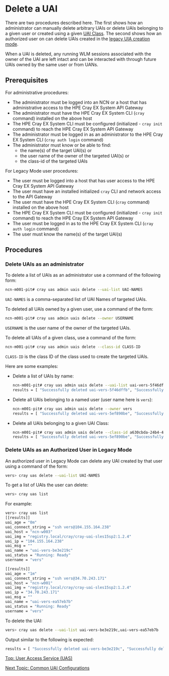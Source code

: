 # Delete a UAI

There are two procedures described here. The first shows how an administrator can manually delete arbitrary UAIs or delete UAIs belonging to a given user or created using a given [UAI Class](UAI_Classes.md). The second shows how an authorized user on can delete UAIs created in the [legacy UIA creation mode](Legacy_Mode_User-Driven_UAI_Management.md).

When a UAI is deleted, any running WLM sessions associated with the owner of the UAI are left intact and can be interacted with through future UAIs owned by the same user or from UANs.

## Prerequisites

For administrative procedures:

* The administrator must be logged into an NCN or a host that has administrative access to the HPE Cray EX System API Gateway
* The administrator must have the HPE Cray EX System CLI (`cray` command) installed on the above host
* The HPE Cray EX System CLI must be configured (initialized - `cray init` command) to reach the HPE Cray EX System API Gateway
* The administrator must be logged in as an administrator to the HPE Cray EX System CLI (`cray auth login` command)
* The administrator must know or be able to find:
  * the name(s) of the target UAI(s) or
  * the user name of the owner of the targeted UAI(s) or
  * the class-id of the targeted UAIs

For Legacy Mode user procedures:

* The user must be logged into a host that has user access to the HPE Cray EX System API Gateway
* The user must have an installed initialized `cray` CLI and network access to the API Gateway
* The user must have the HPE Cray EX System CLI (`cray` command) installed on the above host
* The HPE Cray EX System CLI must be configured (initialized - `cray init` command) to reach the HPE Cray EX System API Gateway
* The user must be logged in as to the HPE Cray EX System CLI (`cray auth login` command)
* The user must know the name(s) of the target UAI(s)

## Procedures

### Delete UAIs as an administrator

To delete a list of UAIs as an administrator use a command of the following form:

```bash
ncn-m001-pit# cray uas admin uais delete --uai-list UAI-NAMES
```

`UAI-NAMES` is a comma-separated list of UAI Names of targeted UAIs.

To deleted all UAIs owned by a given user, use a command of the form:

```bash
ncn-m001-pit# cray uas admin uais delete --owner USERNAME
```

`USERNAME` is the user name of the owner of the targeted UAIs.

To delete all UAIs of a given class, use a command of the form:

```bash
ncn-m001-pit# cray uas admin uais delete --class-id CLASS-ID
```

`CLASS-ID` is the class ID of the class used to create the targeted UAIs.

Here are some examples:

* Delete a list of UAIs by name:

  ```bash
  ncn-m001-pit# cray uas admin uais delete --uai-list uai-vers-5f46dffb,uai-vers-e530f53a
  results = [ "Successfully deleted uai-vers-5f46dffb", "Successfully deleted uai-vers-e530f53a",]
  ```

* Delete all UAIs belonging to a named user (user name here is `vers`):

  ```bash
  ncn-m001-pit# cray uas admin uais delete --owner vers
  results = [ "Successfully deleted uai-vers-5ef890be", "Successfully deleted uai-vers-da65468d",]
  ```

* Delete all UAIs belonging to a given UAI Class:

  ```bash
  ncn-m001-pit# cray uas admin uais delete --class-id a630cbda-24b4-47eb-a1f7-be1c25965ead
  results = [ "Successfully deleted uai-vers-5ef890be", "Successfully deleted uai-vers-da65468d",]
  ```

### Delete UAIs as an Authorized User in Legacy Mode

An authorized user in Legacy Mode can delete any UAI created by that user using a command of the form:

```bash
vers> cray uas delete --uai-list UAI-NAMES
```

To get a list of UAIs the user can delete:

```bash
vers> cray uas list
```

For example:

```bash
vers> cray uas list
[[results]]
uai_age = "0m"
uai_connect_string = "ssh vers@104.155.164.238"
uai_host = "ncn-w003"
uai_img = "registry.local/cray/cray-uai-sles15sp2:1.2.4"
uai_ip = "104.155.164.238"
uai_msg = ""
uai_name = "uai-vers-be3e219c"
uai_status = "Running: Ready"
username = "vers"

[[results]]
uai_age = "1m"
uai_connect_string = "ssh vers@34.70.243.171"
uai_host = "ncn-w001"
uai_img = "registry.local/cray/cray-uai-sles15sp2:1.2.4"
uai_ip = "34.70.243.171"
uai_msg = ""
uai_name = "uai-vers-ea57eb7b"
uai_status = "Running: Ready"
username = "vers"
```

To delete the UAI:

```bash
vers> cray uas delete --uai-list uai-vers-be3e219c,uai-vers-ea57eb7b
```

Output similar to the following is expected:

```bash
results = [ "Successfully deleted uai-vers-be3e219c", "Successfully deleted uai-vers-ea57eb7b",]
```

[Top: User Access Service (UAS)](index.md)

[Next Topic: Common UAI Configurations](Common_UAI_Config.md)
